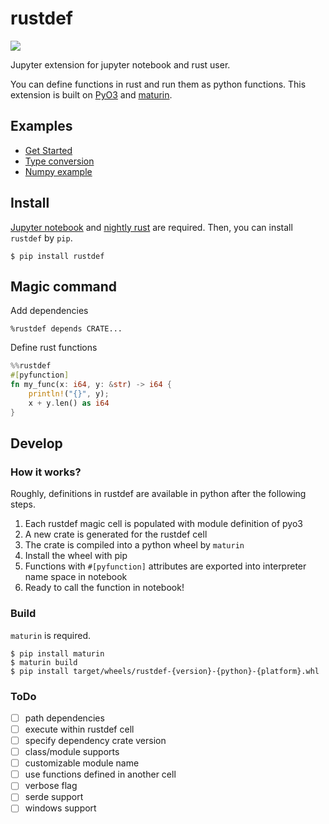 # rustdef

![](https://github.com/emakryo/rustdef/workflows/Test/badge.svg?branch=master)

Jupyter extension for jupyter notebook and rust user.

You can define functions in rust and run them as python functions.
This extension is built on [PyO3](https://github.com/PyO3/pyo3) and
[maturin](https://github.com/PyO3/maturin).

## Examples

- [Get Started](examples/Get%20started.ipynb)
- [Type conversion](examples/types.ipynb)
- [Numpy example](examples/numpy.ipynb)

## Install

[Jupyter notebook](https://jupyter.org/install.html) and
[nightly rust](https://www.rust-lang.org/tools/install) are required.
Then, you can install `rustdef` by `pip`.

```shell script
$ pip install rustdef
```

## Magic command

Add dependencies
```
%rustdef depends CRATE...
```

Define rust functions
```rust
%%rustdef
#[pyfunction]
fn my_func(x: i64, y: &str) -> i64 {
    println!("{}", y);
    x + y.len() as i64
}
```
## Develop

### How it works?

Roughly, definitions in rustdef are available in python after the following steps.

1. Each rustdef magic cell is populated with module definition of pyo3
2. A new crate is generated for the rustdef cell
3. The crate is compiled into a python wheel by `maturin`
4. Install the wheel with pip
5. Functions with `#[pyfunction]` attributes are exported into interpreter name space in notebook
6. Ready to call the function in notebook!

### Build

`maturin` is required.

```shell script
$ pip install maturin
$ maturin build
$ pip install target/wheels/rustdef-{version}-{python}-{platform}.whl
```

### ToDo

- [ ] path dependencies
- [ ] execute within rustdef cell
- [ ] specify dependency crate version
- [ ] class/module supports
- [ ] customizable module name
- [ ] use functions defined in another cell
- [ ] verbose flag
- [ ] serde support
- [ ] windows support
